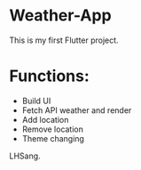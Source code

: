 # Weather-App
This is my first Flutter project.

# Functions:
- Build UI
- Fetch API weather and render
- Add location
- Remove location
- Theme changing

LHSang.
